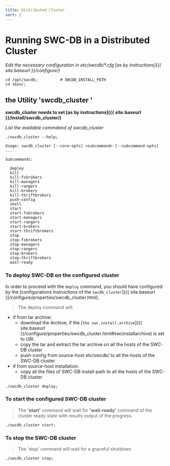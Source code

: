 ```yaml
---
title: Distributed Cluster
sort: 2
---
```



# Running SWC-DB in a Distributed Cluster

_Edit the necessary configuration in etc/swcdb/*.cfg [as by instructions]({{ site.baseurl }}/configure/)_

```
cd /opt/swcdb;          # SWCDB_INSTALL_PATH
cd sbin/;
```

## the Utility 'swcdb_cluster '

  **swcdb_cluster needs to set [as by instructions]({{ site.baseurl }}/install/swcdb_cluster/)**

  _List the available commdand of swcdb_cluster_

```
./swcdb_cluster --help;
```

```text
Usage: swcdb_cluster [--core-opts] <subcommand> [--subcommand-opts] ...

Subcommands:

  deploy
  kill
  kill-fsbrokers
  kill-managers
  kill-rangers
  kill-brokers
  kill-thriftbrokers
  push-config
  shell
  start
  start-fsbrokers
  start-managers
  start-rangers
  start-brokers
  start-thriftbrokers
  stop
  stop-fsbrokers
  stop-managers
  stop-rangers
  stop-brokers
  stop-thriftbrokers
  wait-ready

```


### To deploy SWC-DB on the configured cluster
In order to proceed with the `deploy` command, you should have configured by the [configurations instructions of the `swcdb_cluster`]({{ site.baseurl }}/configure/properties/swcdb_cluster.html).
> The deploy command will:
  * if from tar archive:
    * download the Archive, if the [`the swc.install.archive`]({{ site.baseurl }}/configure/properties/swcdb_cluster.html#swcinstallarchive) is set to URI.
    * copy the tar and extract the tar archive on all the hosts of the SWC-DB cluster
    * push-config from source-host etc/swcdb/ to all the hosts of the SWC-DB cluster
  * if from source-host installation:
    * copy all the files of SWC-DB install-path to all the hosts of the SWC-DB cluster

```
./swcdb_cluster deploy;
```

### To start the configured SWC-DB cluster
> The **'start'** command will wait for **'wait-ready'** command of the cluster ready state with results output of the progress.
```
./swcdb_cluster start;
```

### To stop the SWC-DB cluster
> The 'stop' command will wait for a graceful shutdown
```
./swcdb_cluster stop;
```
